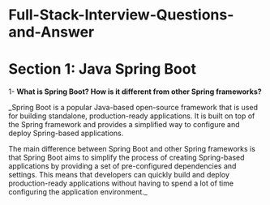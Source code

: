 # Full-Stack-Interview-Questions-and-Answer

# Section 1: Java Spring Boot


1- **What is Spring Boot? How is it different from other Spring frameworks?**

_Spring Boot is a popular Java-based open-source framework that is used for building standalone, production-ready applications. It is built on top of the Spring framework and provides a simplified way to configure and deploy Spring-based applications.

The main difference between Spring Boot and other Spring frameworks is that Spring Boot aims to simplify the process of creating Spring-based applications by providing a set of pre-configured dependencies and settings. This means that developers can quickly build and deploy production-ready applications without having to spend a lot of time configuring the application environment._
